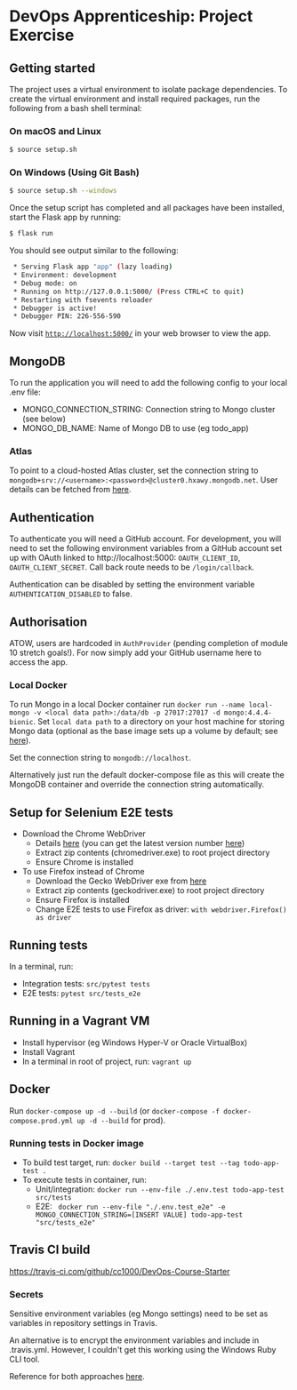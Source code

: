 # DevOps Apprenticeship: Project Exercise

## Getting started

The project uses a virtual environment to isolate package dependencies. To create the virtual environment and install required packages, run the following from a bash shell terminal:

### On macOS and Linux
```bash
$ source setup.sh
```
### On Windows (Using Git Bash)
```bash
$ source setup.sh --windows
```

Once the setup script has completed and all packages have been installed, start the Flask app by running:
```bash
$ flask run
```

You should see output similar to the following:
```bash
 * Serving Flask app "app" (lazy loading)
 * Environment: development
 * Debug mode: on
 * Running on http://127.0.0.1:5000/ (Press CTRL+C to quit)
 * Restarting with fsevents reloader
 * Debugger is active!
 * Debugger PIN: 226-556-590
```
Now visit [`http://localhost:5000/`](http://localhost:5000/) in your web browser to view the app.

## MongoDB
To run the application you will need to add the following config to your local .env file:
* MONGO_CONNECTION_STRING: Connection string to Mongo cluster (see below)
* MONGO_DB_NAME: Name of Mongo DB to use (eg todo_app)

### Atlas
To point to a cloud-hosted Atlas cluster, set the connection string to ```mongodb+srv://<username>:<password>@cluster0.hxawy.mongodb.net```. User details can be fetched from [here](https://cloud.mongodb.com/v2/6049be1a61f4334ef8e891c7#security/database/users).

## Authentication
To authenticate you will need a GitHub account. For development, you will need to set the following environment variables from a GitHub account set up with OAuth linked to http://localhost:5000: ```OAUTH_CLIENT_ID```, ```OAUTH_CLIENT_SECRET```. Call back route needs to be ```/login/callback```.

Authentication can be disabled by setting the environment variable ```AUTHENTICATION_DISABLED``` to false. 

## Authorisation
ATOW, users are hardcoded in ```AuthProvider``` (pending completion of module 10 stretch goals!). For now simply add your GitHub username here to access the app. 

### Local Docker
To run Mongo in a local Docker container run ```docker run --name local-mongo -v <local data path>:/data/db -p 27017:27017 -d mongo:4.4.4-bionic```. Set ```local data path``` to a directory on your host machine for storing Mongo data (optional as the base image sets up a volume by default; see [here](https://hub.docker.com/_/mongo)).

Set the connection string to ```mongodb://localhost```. 

Alternatively just run the default docker-compose file as this will create the MongoDB container and override the connection string automatically.

## Setup for Selenium E2E tests
* Download the Chrome WebDriver
    * Details [here](https://chromedriver.chromium.org/home) (you can get the latest version number [here](https://chromedriver.storage.googleapis.com/LATEST_RELEASE))
    * Extract zip contents (chromedriver.exe) to root project directory
    * Ensure Chrome is installed
* To use Firefox instead of Chrome
    * Download the Gecko WebDriver exe from [here](https://github.com/mozilla/geckodriver/releases/latest)
    * Extract zip contents (geckodriver.exe) to root project directory
    * Ensure Firefox is installed
    * Change E2E tests to use Firefox as driver: ```with webdriver.Firefox() as driver```

## Running tests
In a terminal, run:
* Integration tests: ```src/pytest tests```
* E2E tests: ```pytest src/tests_e2e```

## Running in a Vagrant VM
* Install hypervisor (eg Windows Hyper-V or Oracle VirtualBox)
* Install Vagrant
* In a terminal in root of project, run: ```vagrant up```

## Docker
Run ```docker-compose up -d --build``` (or ```docker-compose -f docker-compose.prod.yml up -d --build``` for prod).
### Running tests in Docker image
* To build test target, run: ```docker build --target test --tag todo-app-test .```
* To execute tests in container, run:
    * Unit/integration: ```docker run --env-file ./.env.test todo-app-test src/tests```
    * E2E: ``` docker run --env-file "./.env.test_e2e" -e MONGO_CONNECTION_STRING=[INSERT VALUE] todo-app-test "src/tests_e2e"```

## Travis CI build
https://travis-ci.com/github/cc1000/DevOps-Course-Starter

### Secrets
Sensitive environment variables (eg Mongo settings) need to be set as variables in repository settings in Travis. 

An alternative is to encrypt the environment variables and include in .travis.yml. However, I couldn't get this working using the Windows Ruby CLI tool. 

Reference for both approaches [here](https://docs.travis-ci.com/user/environment-variables).